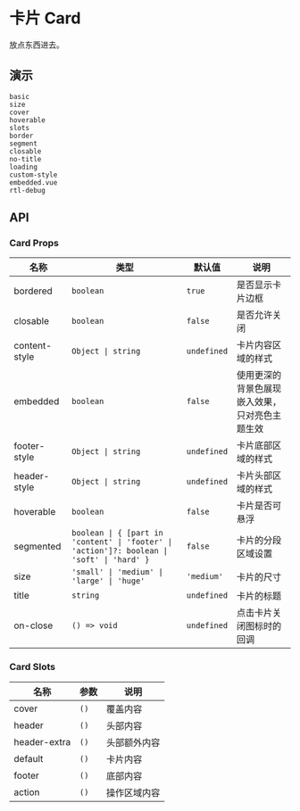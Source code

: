 # 卡片 Card

放点东西进去。

## 演示

```demo
basic
size
cover
hoverable
slots
border
segment
closable
no-title
loading
custom-style
embedded.vue
rtl-debug
```

## API

### Card Props

| 名称 | 类型 | 默认值 | 说明 |
| --- | --- | --- | --- |
| bordered | `boolean` | `true` | 是否显示卡片边框 |
| closable | `boolean` | `false` | 是否允许关闭 |
| content-style | `Object \| string` | `undefined` | 卡片内容区域的样式 |
| embedded | `boolean` | `false` | 使用更深的背景色展现嵌入效果，只对亮色主题生效 |
| footer-style | `Object \| string` | `undefined` | 卡片底部区域的样式 |
| header-style | `Object \| string` | `undefined` | 卡片头部区域的样式 |
| hoverable | `boolean` | `false` | 卡片是否可悬浮 |
| segmented | `boolean \| { [part in 'content' \| 'footer' \| 'action']?: boolean \| 'soft' \| 'hard' }` | `false` | 卡片的分段区域设置 |
| size | `'small' \| 'medium' \| 'large' \| 'huge'` | `'medium'` | 卡片的尺寸 |
| title | `string` | `undefined` | 卡片的标题 |
| on-close | `() => void` | `undefined` | 点击卡片关闭图标时的回调 |

### Card Slots

| 名称         | 参数 | 说明         |
| ------------ | ---- | ------------ |
| cover        | `()` | 覆盖内容     |
| header       | `()` | 头部内容     |
| header-extra | `()` | 头部额外内容 |
| default      | `()` | 卡片内容     |
| footer       | `()` | 底部内容     |
| action       | `()` | 操作区域内容 |

